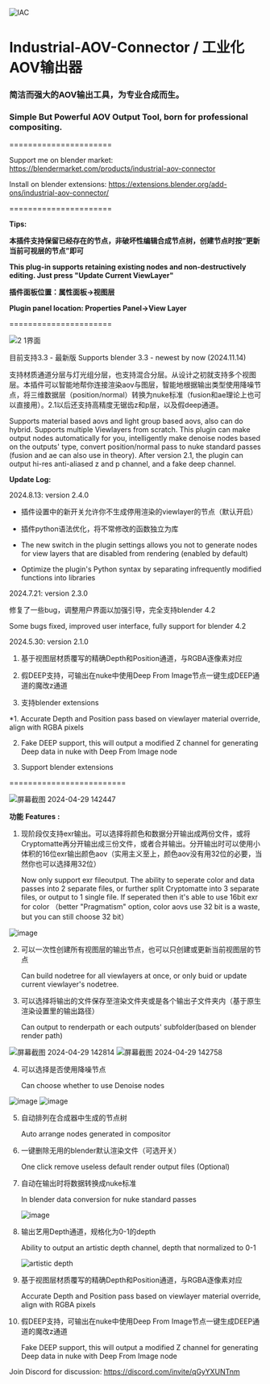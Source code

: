 ![IAC](https://github.com/RolandVyens/Industrial-AOV-Connector/assets/30930721/95a2f623-6158-438b-aaa7-34e6ac099c47)

# Industrial-AOV-Connector / 工业化AOV输出器
### 简洁而强大的AOV输出工具，为专业合成而生。

### Simple But Powerful AOV Output Tool, born for professional compositing.
======================

Support me on blender market: https://blendermarket.com/products/industrial-aov-connector

Install on blender extensions: https://extensions.blender.org/add-ons/industrial-aov-connector/

======================

**Tips:**

**本插件支持保留已经存在的节点，非破坏性编辑合成节点树，创建节点时按“更新当前可视层的节点”即可**

**This plug-in supports retaining existing nodes and non-destructively editing. Just press "Update Current ViewLayer"**

**插件面板位置：属性面板→视图层**

**Plugin panel location: Properties Panel→View Layer**

======================

![2 1界面](https://github.com/RolandVyens/Industrial-AOV-Connector/assets/30930721/31a3178e-453a-434d-bed8-344488237a0f)

目前支持3.3 - 最新版 Supports blender 3.3 - newest by now (2024.11.14)

支持材质通道分层与灯光组分层，也支持混合分层。从设计之初就支持多个视图层。本插件可以智能地帮你连接渲染aov与图层，智能地根据输出类型使用降噪节点，将三维数据层（position/normal）转换为nuke标准（fusion和ae理论上也可以直接用）。2.1以后还支持高精度无锯齿z和p层，以及假deep通道。

Supports material based aovs and light group based aovs, also can do hybrid. Supports multiple Viewlayers from scratch. This plugin can make output nodes automatically for you, intelligently make denoise nodes based on the outputs' type, convert position/normal pass to nuke standard passes (fusion and ae can also use in theory). After version 2.1, the plugin can output hi-res anti-aliased z and p channel, and a fake deep channel.

**Update Log:**

2024.8.13: version 2.4.0

- 插件设置中的新开关允许你不生成停用渲染的viewlayer的节点（默认开启）
- 插件python语法优化，将不常修改的函数独立为库

- The new switch in the plugin settings allows you not to generate nodes for view layers that are disabled from rendering (enabled by default)
- Optimize the plugin's Python syntax by separating infrequently modified functions into libraries

2024.7.21: version 2.3.0

修复了一些bug，调整用户界面以加强引导，完全支持blender 4.2

Some bugs fixed, improved user interface, fully support for blender 4.2

2024.5.30: version 2.1.0

1. 基于视图层材质覆写的精确Depth和Position通道，与RGBA逐像素对应

2. 假DEEP支持，可输出在nuke中使用Deep From Image节点一键生成DEEP通道的魔改z通道

3. 支持blender extensions

*1. Accurate Depth and Position pass based on viewlayer material override, align with RGBA pixels

2. Fake DEEP support, this will output a modified Z channel for generating Deep data in nuke with Deep From Image node

3. Support blender extensions

=========================

![屏幕截图 2024-04-29 142447](https://github.com/RolandVyens/Industrial-AOV-Connector/assets/30930721/510bc1b6-f692-4a91-8bb3-6bdf75a7ac29)

**功能** **Features** **:**

1. 现阶段仅支持exr输出。可以选择将颜色和数据分开输出成两份文件，或将Cryptomatte再分开输出成三份文件，或者合并输出。分开输出时可以使用小体积的16位exr输出颜色aov（实用主义至上，颜色aov没有用32位的必要，当然你也可以选择用32位）
   
   Now only support exr fileoutput. The ability to seperate color and data passes into 2 separate files, or further split Cryptomatte into 3 separate files, or output to 1 single file. If seperated then it's able to use 16bit exr for color （better "Pragmatism" option, color aovs use 32 bit is a waste, but you can still choose 32 bit）

![image](https://github.com/RolandVyens/Industrial-AOV-Connector/assets/30930721/caf3b9f9-274f-4289-a4aa-5a0762e43315)
   
2. 可以一次性创建所有视图层的输出节点，也可以只创建或更新当前视图层的节点

   Can build nodetree for all viewlayers at once, or only buid or update current viewlayer's nodetree.

3. 可以选择将输出的文件保存至渲染文件夹或是各个输出子文件夹内（基于原生渲染设置里的输出路径）

   Can output to renderpath or each outputs' subfolder(based on blender render path)

![屏幕截图 2024-04-29 142814](https://github.com/RolandVyens/Industrial-AOV-Connector/assets/30930721/f95dfd18-43f4-4ebb-8763-c221330a24d2)
![屏幕截图 2024-04-29 142758](https://github.com/RolandVyens/Industrial-AOV-Connector/assets/30930721/435798e6-52e0-4e6a-82d7-3063bf12960e)

4. 可以选择是否使用降噪节点

   Can choose whether to use Denoise nodes

![image](https://github.com/RolandVyens/Industrial-AOV-Connector/assets/30930721/8ac3ee41-234b-4b69-918b-bd74fbfffa5f)
![image](https://github.com/RolandVyens/Industrial-AOV-Connector/assets/30930721/05438c57-dffb-4e71-a7ba-de449aad2017)

5. 自动排列在合成器中生成的节点树

   Auto arrange nodes generated in compositor

6. 一键删除无用的blender默认渲染文件（可选开关）

   One click remove useless default render output files (Optional)

7. 自动在输出时将数据转换成nuke标准

   In blender data conversion for nuke standard passes

   ![image](https://github.com/RolandVyens/Industrial-AOV-Connector/assets/30930721/7998260a-116f-4936-8830-bf4fca9e3936)

8. 输出艺用Depth通道，规格化为0-1的depth

   Ability to output an artistic depth channel, depth that normalized to 0-1

   ![artistic depth](https://github.com/RolandVyens/Industrial-AOV-Connector/assets/30930721/4dfc2710-e112-4b63-8a54-0c1f57aec5e8)

9. 基于视图层材质覆写的精确Depth和Position通道，与RGBA逐像素对应

    Accurate Depth and Position pass based on viewlayer material override, align with RGBA pixels

10. 假DEEP支持，可输出在nuke中使用Deep From Image节点一键生成DEEP通道的魔改z通道

    Fake DEEP support, this will output a modified Z channel for generating Deep data in nuke with Deep From Image node

Join Discord for discussion: https://discord.com/invite/qGyYXUNTnm
